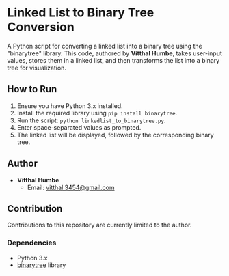 # Linked List to Binary Tree Conversion

A Python script for converting a linked list into a binary tree using the "binarytree" library. This code, authored by **Vitthal Humbe**, takes user-input values, stores them in a linked list, and then transforms the list into a binary tree for visualization.

## How to Run

1. Ensure you have Python 3.x installed.
2. Install the required library using `pip install binarytree`.
3. Run the script: `python linkedlist_to_binarytree.py`.
4. Enter space-separated values as prompted.
5. The linked list will be displayed, followed by the corresponding binary tree.

## Author

- **Vitthal Humbe**
  - Email: vitthal.3454@gmail.com

## Contribution

Contributions to this repository are currently limited to the author.

### Dependencies

- Python 3.x
- [binarytree](https://pypi.org/project/binarytree/) library
